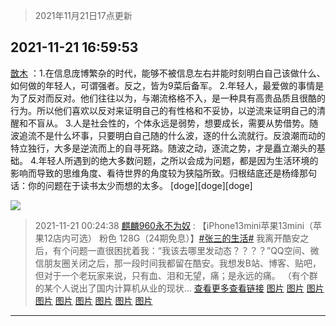 > 2021年11月21日17点更新
<link rel="stylesheet" href="https://cdn.jsdelivr.net/gh/taotie6/sampleJSON@main/css/photo_show.css">
<meta name="referrer" content="no-referrer" />


 ## 2021-11-21 16:59:53 

 [㪚木](https://www.coolapk.com/feed/31621424?shareKey=MzY4MGE4NjI3ODM4NjE5YTBhYzI~) ：1.在信息庞博繁杂的时代，能够不被信息左右并能时刻明白自己该做什么、如何做的年轻人，可谓强者。反之，皆为9菜后备军。
2.年轻人，最爱做的事情是为了反对而反对。他们往往以为，与潮流格格不入，是一种具有高贵品质且很酷的行为。所以他们喜欢以反对来证明自己的有性格和不妥协<!--break-->，以逆流来证明自己的清醒和不盲从。
3.人是社会性的，个体永远是弱势，想要成长，需要从势借势。随波追流不是什么坏事，只要明白自己随的什么波，逐的什么流就行。反浪潮而动的特立独行，大多是逆流而上的自寻死路。随波之动，逐流之势，才是矗立潮头的基础。
4.年轻人所遇到的绝大多数问题，之所以会成为问题，都是因为生活环境的影响而导致的思维角度、看待世界的角度较为狭隘所致。归根结底还是杨绛那句话：你的问题在于读书太少而想的太多。
[doge][doge][doge] 

<div class="album">
<img class="img-item" src="http://image.coolapk.com/feed/2021/1027/16/2266135_7fb622ea_4330_6905@180x260.gif" />
</div>

> 2021-11-21 00:24:38 
> [麒麟960永不为奴](https://www.coolapk.com/feed/31609137?shareKey=ZTBmNmE4YmI1OTEwNjE5YTBhYzI~) : 【iPhone13mini苹果13mini（苹果12店内可选） 粉色 128G（24期免息）】<a class="feed-link-tag" href="/t/张三的生活?type=12">#张三的生活#</a> 我离开酷安之后，有个问题一直很困扰着我：“我该去哪里发动态？？？？”QQ空间、微信朋友圈关闭之后，那一段时间我都留在酷安。我想发B站、博客、贴吧，但对于一个老玩家来说，只有血、泪和无望，痛；是永远的痛。  （有个群的某个人说出了国内计算机从业的现状... <a href="">查看更多</a><a href="/goods/106750">查看链接</a> 
[图片](http://image.coolapk.com/feed/2021/1121/00/3917460_47ab37b2_5470_0091_501@750x1334.jpeg)
[图片](http://image.coolapk.com/feed/2021/1121/00/3917460_13ee3fcc_5470_01_694@828x730.jpeg)
[图片](http://image.coolapk.com/feed/2021/1121/00/3917460_37c1695c_5470_011_311@600x846.jpeg)
[图片](http://image.coolapk.com/feed/2021/1121/00/3917460_17c744a5_5470_0118_284@1080x572.jpeg)
[图片](http://image.coolapk.com/feed/2021/1121/00/3917460_278278a3_5470_0125_381@750x1334.jpeg)
[图片](http://image.coolapk.com/feed/2021/1121/00/3917460_ef71ba56_5470_0127_692@750x1334.jpeg)
[图片](http://image.coolapk.com/feed/2021/1121/00/3917460_c94a2678_5470_0133_846@641x1059.jpeg)
[图片](http://image.coolapk.com/feed/2021/1121/00/3917460_d638b8f0_5470_0138_263@480x270.jpeg)
[图片](http://image.coolapk.com/feed/2021/1121/00/3917460_dca530dc_5470_014_753@1810x1280.jpeg)

 ------- 

